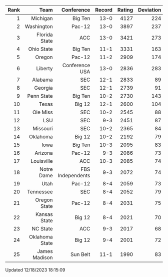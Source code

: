 | Rank  | Team                 | Conference           | Record   | Rating | Deviation |
| ---:  | ---:                 | ---:                 | ---:     | ---:   | ---:      |
| 1     | Michigan             | Big Ten              | 13-0     | 4127   | 224       |
| 2     | Washington           | Pac-12               | 13-0     | 3897   | 237       |
| 3     | Florida State        | ACC                  | 13-0     | 3421   | 273       |
| 4     | Ohio State           | Big Ten              | 11-1     | 3331   | 163       |
| 5     | Oregon               | Pac-12               | 11-2     | 2909   | 174       |
| 6     | Liberty              | Conference USA       | 13-0     | 2836   | 283       |
| 7     | Alabama              | SEC                  | 12-1     | 2833   | 89        |
| 8     | Georgia              | SEC                  | 12-1     | 2739   | 91        |
| 9     | Penn State           | Big Ten              | 10-2     | 2730   | 143       |
| 10    | Texas                | Big 12               | 12-1     | 2600   | 104       |
| 11    | Ole Miss             | SEC                  | 10-2     | 2545   | 88        |
| 12    | LSU                  | SEC                  | 9-3      | 2451   | 87        |
| 13    | Missouri             | SEC                  | 10-2     | 2365   | 84        |
| 14    | Oklahoma             | Big 12               | 10-2     | 2192   | 79        |
| 15    | Iowa                 | Big Ten              | 10-3     | 2095   | 83        |
| 16    | Arizona              | Pac-12               | 9-3      | 2086   | 73        |
| 17    | Louisville           | ACC                  | 10-3     | 2085   | 74        |
| 18    | Notre Dame           | FBS Independents     | 9-3      | 2072   | 74        |
| 19    | Utah                 | Pac-12               | 8-4      | 2059   | 73        |
| 20    | Tennessee            | SEC                  | 8-4      | 2052   | 79        |
| 21    | Oregon State         | Pac-12               | 8-4      | 2031   | 75        |
| 22    | Kansas State         | Big 12               | 8-4      | 2021   | 70        |
| 23    | NC State             | ACC                  | 9-3      | 2017   | 68        |
| 24    | Oklahoma State       | Big 12               | 9-4      | 2001   | 72        |
| 25    | James Madison        | Sun Belt             | 11-1     | 1990   | 83        |

Updated 12/18/2023 18:15:09
